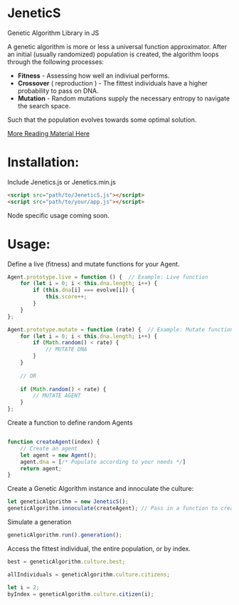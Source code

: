 # JeneticS
Genetic Algorithm Library in JS

A genetic algorithm is more or less a universal function approximator.  After an initial (usually randomized) population is created, the algorithm loops through the following processes:
* __Fitness__ - Assessing how well an indiviual performs.
* __Crossover__ ( reproduction ) - The fittest individuals have a higher probability to pass on DNA.
* __Mutation__ - Random mutations supply the necessary entropy to navigate the search space.

Such that the population evolves towards some optimal solution.

[More Reading Material Here](https://en.wikipedia.org/wiki/Genetic_algorithm)

# Installation:
Include Jenetics.js or Jenetics.min.js
```html
<script src="path/to/JeneticS.js"></script>
<script src="path/to/your/app.js"></script>
```

Node specific usage coming soon.

# Usage:
Define a live (fitness) and mutate functions for your Agent.
```javascript
Agent.prototype.live = function () {  // Example: Live function
    for (let i = 0; i < this.dna.length; i++) {
        if (this.dna[i] === evolve[i]) {
            this.score++;
        }
    }
};

Agent.prototype.mutate = function (rate) {  // Example: Mutate function
    for (let i = 0; i < this.dna.length; i++) {
        if (Math.random() < rate) {
            // MUTATE DNA
        }
    }
    
    // OR
    
    if (Math.random() < rate) {
        // MUTATE AGENT
    }
};
```

Create a function to define random Agents

```javascript

function createAgent(index) {
    // Create an agent
    let agent = new Agent();
    agent.dna = [/* Populate according to your needs */]
    return agent;
}
```

Create a Genetic Algorithm instance and innoculate the culture:
```javascript
let geneticAlgorithm = new JeneticS();
geneticAlgorithm.innoculate(createAgent); // Pass in a function to create a random Agent
```

Simulate a generation
```javascript
geneticAlgorithm.run().generation();
```

Access the fittest individual, the entire population, or by index.
```javascript
best = geneticAlgorithm.culture.best;

allIndividuals = geneticAlgorithm.culture.citizens;

let i = 2;
byIndex = geneticAlgorithm.culture.citizen(i);
```
